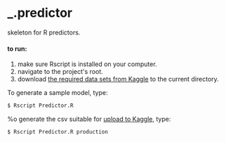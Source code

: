 # _.predictor

skeleton for R predictors.

#### to run:

1) make sure Rscript is installed on your computer.
2) navigate to the project's root.
3) download [the required data sets from Kaggle]() to the current directory.

To generate a sample model, type:

```sh
$ Rscript Predictor.R
```

%o generate the csv suitable for [upload to Kaggle](), type:

```sh
$ Rscript Predictor.R production
```
